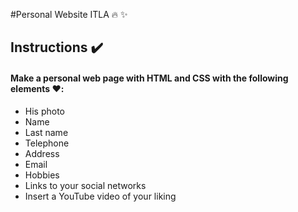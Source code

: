 #Personal Website ITLA 🔥 ✨ 

## Instructions ✔️

#### Make a personal web page with HTML and CSS with the following elements ❤️:
- His photo
- Name
- Last name
- Telephone
- Address
- Email
- Hobbies
- Links to your social networks
- Insert a YouTube video of your liking 

